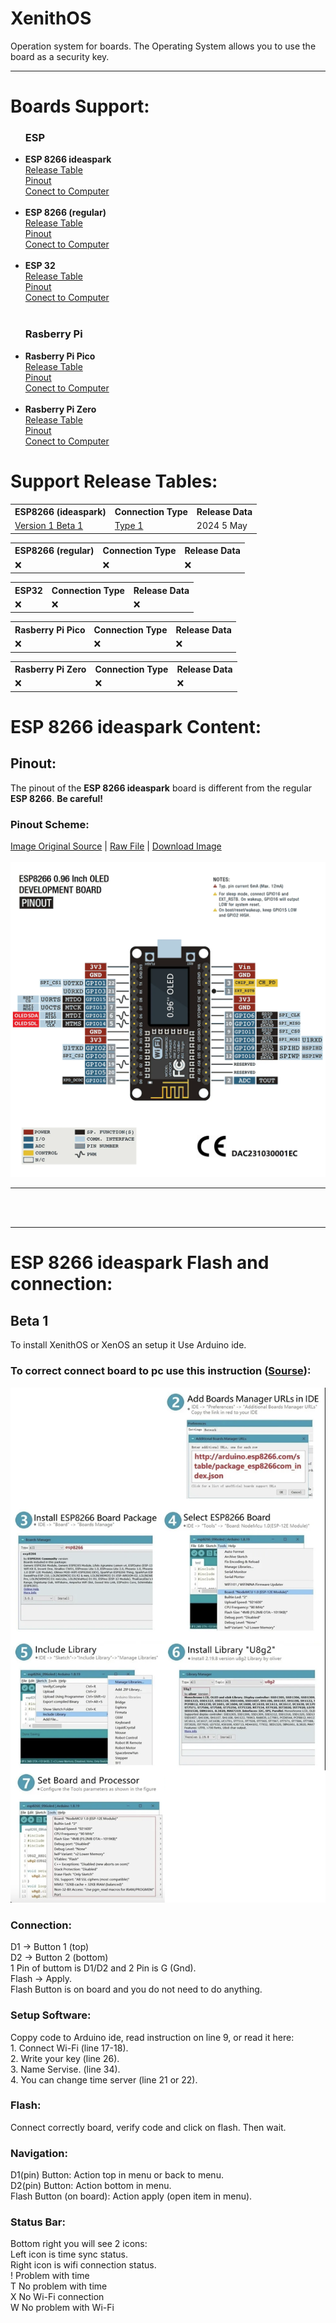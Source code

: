 # XenithOS
Operation system for boards. The Operating System allows you to use the board as a security key. 
<hr>
<h1>Boards Support:</h1>

<ul>
  <h3>ESP</h3>
<li><b>ESP 8266 ideaspark</b></li>
<a href="#ESP8266_ideaspark_table">Release Table</a><br>
<a href="#ESP_8266_ideaspark_pinout">Pinout</a><br>
<a href="#">Conect to Computer</a>
<br><br>
<li><b>ESP 8266 (regular)</b></li>
<a href="#ESP8266_regular_table">Release Table</a><br>
<a href="#">Pinout</a><br>
<a href="#">Conect to Computer</a>
<br><br>
<li><b>ESP 32</b></li>
<a href="#ESP32_table">Release Table</a><br>
<a href="#">Pinout</a><br>
<a href="#">Conect to Computer</a>
<br><br>
    <h3>Rasberry Pi</h3>
<li><b>Rasberry Pi Pico</b></li>
<a href="#Rasberry_Pi_Pico_table">Release Table</a><br>
<a href="#">Pinout</a><br>
<a href="#">Conect to Computer</a>
<br><br>
<li><b>Rasberry Pi Zero</b></li>
<a href="#Rasberry_Pi_Zero_table">Release Table</a><br>
<a href="#">Pinout</a><br>
<a href="#">Conect to Computer</a>
</ul>

<h1>Support Release Tables:</h1>

<!-- ESP8266 ideaspark table -->

<table id="ESP8266_ideaspark_table">
<tr>
  <th>ESP8266 (ideaspark)</th>
  <th>Connection Type</th>
  <th>Release Data</th>
</tr>
<tr>
  <td><a href="#">Version 1 Beta 1</a></td>
  <td><a href="#">Type 1</a></td>
  <td>2024 5 May</td>
</tr>
</table>

<!-- ESP8266 regular table -->

<table id="ESP8266_regular_table">
<tr>
  <th>ESP8266 (regular)</th>
  <th>Connection Type</th>
  <th>Release Data</th>
</tr>
<tr>
  <td>❌</td>
  <td>❌</td>
  <td>❌</td>
</tr>
</table>

<!-- ESP32 table -->

<table id="ESP32_table">
<tr>
  <th>ESP32</th>
  <th>Connection Type</th>
  <th>Release Data</th>
</tr>
<tr>
  <td>❌</td>
  <td>❌</td>
  <td>❌</td>
</tr>
</table>

<!-- Rasberry Pi Pico table -->

<table id="Rasberry_Pi_Pico_table">
<tr>
  <th>Rasberry Pi Pico</th>
  <th>Connection Type</th>
  <th>Release Data</th>
</tr>
<tr>
  <td>❌</td>
  <td>❌</td>
  <td>❌</td>
</tr>
</table>

<!-- Rasberry Pi Zero table -->

<table id="Rasberry_Pi_Zero_table">
<tr>
  <th>Rasberry Pi Zero</th>
  <th>Connection Type</th>
  <th>Release Data</th>
</tr>
<tr>
  <td>❌</td>
  <td>❌</td>
  <td>❌</td>
</tr>
</table>


<h1>ESP 8266 ideaspark Content:</h1>
<h2 id="ESP_8266_ideaspark_pinout">Pinout:</h2>
The pinout of the <b>ESP 8266 ideaspark</b> board is different from the regular <b>ESP 8266</b>. <b>Be careful!</b> <br>
<h3>Pinout Scheme:</h3>
<a href="https://www.aliexpress.com/item/1005005242283189.html?spm=a2g0o.productlist.main.3.3168W6AxW6Axbw&algo_pvid=109215a9-0e73-441b-b943-0d5ab0e12670&algo_exp_id=109215a9-0e73-441b-b943-0d5ab0e12670-1&pdp_npi=4%40dis%21UAH%21187.67%21175.92%21%21%214.63%214.34%21%4021164c9c17147468046175847e05e1%2112000032335054938%21sea%21UA%210%21AB&curPageLogUid=6lCsG9jNPfbw&utparam-url=scene%3Asearch%7Cquery_from%3A" target="_blank">Image Original Source</a> |
<a href="https://github.com/adm1nsys/XenithOS/raw/main/ESP%208266/ideaspark/Assets%20to%20setup/connection.webp" target="_blank">Raw File</a> |
<a href="https://github.com/adm1nsys/XenithOS/blob/main/ESP%208266/ideaspark/Assets%20to%20setup/connection.webp" target="_blank" download="connection.webp">Download Image</a><br><br>
<img src="https://github.com/adm1nsys/XenithOS/raw/main/ESP%208266/ideaspark/Assets%20to%20setup/connection.webp" />


<hr>
<br>
<br>




---------
<h1>ESP 8266 ideaspark Flash and connection:</h1>
<h2>Beta 1</h2>
To install XenithOS or XenOS an setup it Use Arduino ide. 
<h3>To correct connect board to pc use this instruction (<a href="https://www.aliexpress.com/item/1005005242283189.html?spm=a2g0o.productlist.main.3.3168W6AxW6Axbw&algo_pvid=109215a9-0e73-441b-b943-0d5ab0e12670&algo_exp_id=109215a9-0e73-441b-b943-0d5ab0e12670-1&pdp_npi=4%40dis%21UAH%21187.67%21175.92%21%21%214.63%214.34%21%4021164c9c17147468046175847e05e1%2112000032335054938%21sea%21UA%210%21AB&curPageLogUid=6lCsG9jNPfbw&utparam-url=scene%3Asearch%7Cquery_from%3A">Sourse</a>):</h3>
<img src="https://github.com/adm1nsys/XenithOS/blob/main/ESP%208266/ideaspark/Assets%20to%20setup/setup.png?raw=true"></img>

<h3>Connection:</h3>
D1 -> Button 1 (top)<br>
D2 -> Button 2 (bottom)<br>
1 Pin of buttom is D1/D2 and 2 Pin is G (Gnd).<br>
Flash -> Apply.<br>
Flash Button is on board and you do not need to do anything.<br>
<h3>Setup Software:</h3>
Coppy code to Arduino ide, read instruction on line 9, or read it here: <br>
1. Connect Wi-Fi (line 17-18).<br>
2. Write your key (line 26).<br>
3. Name Servise.  (line 34).<br>
4. You can change time server (line 21 or 22). <br>
<h3>Flash:</h3>
Connect correctly board, verify code and click on flash. Then wait.<br>
<h3>Navigation:</h3>
D1(pin) Button: Action top in menu or back to menu.<br>
D2(pin) Button: Action bottom in menu.<br>
Flash Button (on board): Action apply (open item in menu).<br>
<h3>Status Bar:</h3>
Bottom right you will see 2 icons:<br>
Left icon is time sync status.<br>
Right icon is wifi connection status.<br>
! Problem with time<br>
T No problem with time<br>
X No Wi-Fi connection<br>
W No problem with Wi-Fi<br>


